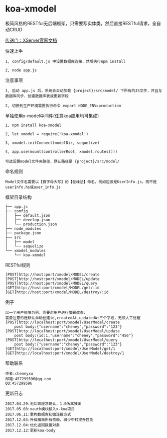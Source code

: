 # koa-xmodel
极简风格的RESTful无后端框架，只需要写实体类，然后直接RESTful请求，全自动CRUD

[传送门：XServer官网文档](http://www.xserver.top)

快速上手
>
	1, config/default.js 中设置数据库连接，然后执行npm install

	2, node app.js

注意事项
>
	1, 启动 app.js 后，系统会自动加载 {project}/src/model/ 下所有的JS文件，并且与数据库同步，创建数据库表或更新字段

	2, 切换到生产环境需要执行命令 export NODE_ENV=production

单独使用x-model中间件(任意koa应用均可集成)
>
	1, npm install koa-xmodel

	2, let xmodel = require('koa-xmodel')

	3, xmodel.initConnect(modelDir, sequelize)

	4, app.use(mount(controllerRoot, xmodel.routes()))

	可选设置model文件夹路径，默认路径是 {project}/src/model/	

命名规则
>
	Model文件名需要以【首字母大写】的【驼峰法】命名，例如应该是UserInfo.js，而不是userInfo.hs或user_info.js

框架目录结构
>
	├── app.js
	├── config
	│   ├── default.json
	│   ├── develop.json
	│   └── production.json
	├── node_modules
	├── package.json
	├── src
	│   ├── model
	│   └── sequelize
	└── xmodel_modules
	    └── koa-xmodel

RESTful规则
>
	[POST]http://host:port/xmodel/MODEL/create
	[POST]http://host:port/xmodel/MODEL/update
	[POST]http://host:port/xmodel/MODEL/query
	[GET]http://host:port/xmodel/MODEL/get/:id
	[GET]http://host:port/xmodel/MODEL/destroy/:id

例子
>
	以一个用户模块为例，需要对用户进行增删改查:
	需要注意的是默认自动创建id,createdAt,updatedAt三个字段，无须人工处理
	[POST]http://localhost:port/xmodel/UserModel/create
		post body:{"username":"cheney","password":"123"}
	[POST]http://localhost:port/xmodel/UserModel/update
		post body:{id:1,"username":"cheney","password":"456"}
	[POST]http://localhost:port/xmodel/UserModel/query
		post body:{"username":"cheney","password":"123"}
	[GET]http://localhost:port/xmodel/UserModel/get/1
	[GET]http://localhost:port/xmodel/UserModel/destroy/1

帮助联系
>
	作者:cheneyxu
	邮箱:457299596@qq.com
	QQ:457299596

更新日志
>
	2017.04.29:无后端理念确认，1.0版本推出
	2017.05.08:xauth模块移入x-koa项目
	2017.06.11:重构数据库初始连接方式
	2017.12.03:升级精简所有依赖，减少中转提升性能
	2017.12.04:优化返回数据对象
	2017.12.12:更新koa-body